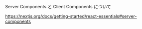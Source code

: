 Server Components と Client Components について

https://nextjs.org/docs/getting-started/react-essentials#server-components
